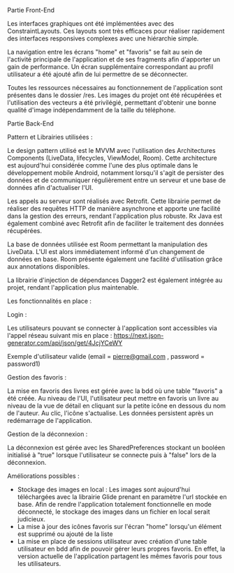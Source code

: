 Partie Front-End

Les interfaces graphiques ont été implémentées avec des ConstraintLayouts. Ces layouts sont très efficaces 
pour réaliser rapidement des interfaces responsives complexes avec une hiérarchie simple.

La navigation entre les écrans "home" et "favoris" se fait au sein de l'activité principale de l'application et de
ses fragments afin d'apporter un gain de performance. Un écran supplémentaire correspondant au profil utilisateur a été 
ajouté afin de lui permettre de se déconnecter.

Toutes les ressources nécessaires au fonctionnement de l'application sont présentes dans le dossier /res.
Les images du projet ont été récupérées et l'utilisation des vecteurs a été privilégié, permettant d'obtenir
une bonne qualité d'image indépendamment de la taille du téléphone.

Partie Back-End

Pattern et Librairies utilisées : 

Le design pattern utilisé est le MVVM avec l'utilisation des Architectures Components (LiveData, lifecycles, ViewModel, Room).
Cette architecture est aujourd'hui considérée comme l'une des plus optimale dans le développement mobile Android, 
notamment lorsqu'il s'agit de persister des données et de communiquer régulièrement entre un serveur et une base de
données afin d'actualiser l'UI.
 
Les appels au serveur sont réalisés avec Retrofit. Cette librairie permet de réaliser des requêtes HTTP 
de manière asynchrone et apporte une facilité dans la gestion des erreurs, rendant l'application plus robuste.
Rx Java est également combiné avec Retrofit afin de faciliter le traitement des données récupérées.

La base de données utilisée est Room permettant la manipulation des LiveData. L'UI est alors immédiatement informé d'un changement 
de données en base. Room présente également une facilité d'utilisation grâce aux annotations disponibles.

La librairie d'injection de dépendances Dagger2 est également intégrée au projet, rendant l'application plus maintenable.


Les fonctionnalités en place :

Login : 

Les utilisateurs pouvant se connecter à l'application sont accessibles via l'appel réseau suivant mis en place : https://next.json-generator.com/api/json/get/4JcjYCeWY

Exemple d'utilisateur valide (email = pierre@gmail.com , password = password1)

Gestion des favoris :

La mise en favoris des livres est gérée avec la bdd où une table "favoris" a été créée. Au niveau de l'UI, l'utilisateur peut 
mettre en favoris un livre au niveau de la vue de détail en cliquant sur la petite icône en dessous du nom de l'auteur. Au clic, l'icône s'actualise. 
Les données persistent après un redémarrage de l'application.

Gestion de la déconnexion :

La déconnexion est gérée avec les SharedPreferences stockant un booléen initialisé à "true" lorsque l'utilisateur se connecte puis à "false" lors de la déconnexion.

Améliorations possibles :

- Stockage des images en local : Les images sont aujourd'hui téléchargées avec la librairie Glide prenant en paramètre l'url stockée en base. 
Afin de rendre l'application totalement fonctionnelle en mode déconnecté, le stockage des images dans un fichier en local serait judicieux.
- La mise à jour des icônes favoris sur l'écran "home" lorsqu'un élément est supprimé ou ajouté de la liste
- La mise en place de sessions utilisateur avec création d'une table utilisateur en bdd afin de pouvoir gérer leurs propres favoris. 
En effet, la version actuelle de l'application partagent les mêmes favoris pour tous les utilisateurs.










